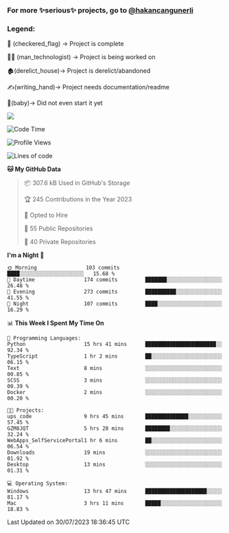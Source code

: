 ### For more ✨serious✨ projects, go to [@hakancangunerli](https://github.com/hakancangunerli)


### Legend:


🏁 (checkered_flag) -> Project is complete

👨‍💻 (man_technologist)   -> Project is being worked on

🏚️(derelict_house)-> Project is derelict/abandoned

✍️(writing_hand)-> Project needs documentation/readme

👶(baby)-> Did not even start it yet

![](https://github-readme-stats.vercel.app/api/top-langs/?username=hakancangunerli&layout=compact&hide=tex,html,shell,CSS,Ruby,Makefile,EmberScript,MATLAB,C&langs_count=6&exclude_repo=2015-csharp,gt_code,gsu_code,uga_code,uga_robotics)

<!--START_SECTION:waka-->
![Code Time](http://img.shields.io/badge/Code%20Time-480%20hrs%2057%20mins-blue)

![Profile Views](http://img.shields.io/badge/Profile%20Views-35-blue)

![Lines of code](https://img.shields.io/badge/From%20Hello%20World%20I%27ve%20Written-3.1%20million%20lines%20of%20code-blue)

**🐱 My GitHub Data** 

> 📦 307.6 kB Used in GitHub's Storage 
 > 
> 🏆 245 Contributions in the Year 2023
 > 
> 💼 Opted to Hire
 > 
> 📜 55 Public Repositories 
 > 
> 🔑 40 Private Repositories 
 > 
**I'm a Night 🦉** 

```text
🌞 Morning                103 commits         ████░░░░░░░░░░░░░░░░░░░░░   15.68 % 
🌆 Daytime                174 commits         ███████░░░░░░░░░░░░░░░░░░   26.48 % 
🌃 Evening                273 commits         ██████████░░░░░░░░░░░░░░░   41.55 % 
🌙 Night                  107 commits         ████░░░░░░░░░░░░░░░░░░░░░   16.29 % 
```


📊 **This Week I Spent My Time On** 

```text
💬 Programming Languages: 
Python                   15 hrs 41 mins      ███████████████████████░░   92.34 % 
TypeScript               1 hr 2 mins         ██░░░░░░░░░░░░░░░░░░░░░░░   06.15 % 
Text                     8 mins              ░░░░░░░░░░░░░░░░░░░░░░░░░   00.85 % 
SCSS                     3 mins              ░░░░░░░░░░░░░░░░░░░░░░░░░   00.39 % 
Docker                   2 mins              ░░░░░░░░░░░░░░░░░░░░░░░░░   00.20 % 

🐱‍💻 Projects: 
ups_code                 9 hrs 45 mins       ██████████████░░░░░░░░░░░   57.45 % 
GZM8JQT                  5 hrs 28 mins       ████████░░░░░░░░░░░░░░░░░   32.24 % 
WebApps_SelfServicePortal1 hr 6 mins         ██░░░░░░░░░░░░░░░░░░░░░░░   06.54 % 
Downloads                19 mins             ░░░░░░░░░░░░░░░░░░░░░░░░░   01.92 % 
Desktop                  13 mins             ░░░░░░░░░░░░░░░░░░░░░░░░░   01.31 % 

💻 Operating System: 
Windows                  13 hrs 47 mins      ████████████████████░░░░░   81.17 % 
Mac                      3 hrs 11 mins       █████░░░░░░░░░░░░░░░░░░░░   18.83 % 
```


 Last Updated on 30/07/2023 18:36:45 UTC
<!--END_SECTION:waka-->


